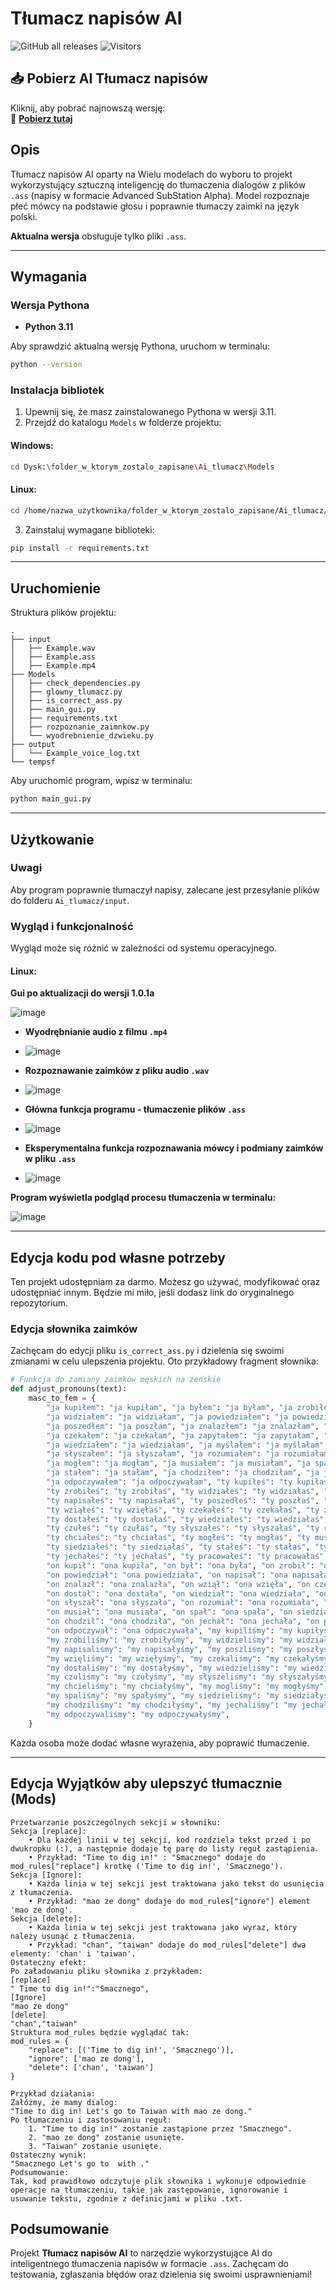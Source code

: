 # Tłumacz napisów AI

![GitHub all releases](https://img.shields.io/github/downloads/MASELKO-95/Tlumacz-napisow-ai/total?style=flat&color=blue)
![Visitors](https://visitor-badge.laobi.icu/badge?page_id=MASELKO-95.Tlumacz-napisow-ai)


## 📥 Pobierz AI Tłumacz napisów

Kliknij, aby pobrać najnowszą wersję:  
🔗 **[Pobierz tutaj](https://github.com/MASELKO-95/Tlumacz-napisow-ai/releases/)**  

## Opis
Tłumacz napisów AI oparty na Wielu modelach do wyboru  to projekt wykorzystujący sztuczną inteligencję do tłumaczenia dialogów z plików `.ass` (napisy w formacie Advanced SubStation Alpha). Model rozpoznaje płeć mówcy na podstawie głosu i poprawnie tłumaczy zaimki na język polski.

**Aktualna wersja** obsługuje tylko pliki `.ass`.

---

## Wymagania

### Wersja Pythona
- **Python 3.11**

Aby sprawdzić aktualną wersję Pythona, uruchom w terminalu:
```sh
python --version
```

### Instalacja bibliotek

1. Upewnij się, że masz zainstalowanego Pythona w wersji 3.11.
2. Przejdź do katalogu `Models` w folderze projektu:

#### Windows:
```sh
cd Dysk:\folder_w_ktorym_zostalo_zapisane\Ai_tlumacz\Models
```

#### Linux:
```sh
cd /home/nazwa_uzytkownika/folder_w_ktorym_zostalo_zapisane/Ai_tlumacz/Models
```

3. Zainstaluj wymagane biblioteki:
```sh
pip install -r requirements.txt
```

---

## Uruchomienie

Struktura plików projektu:
```
.
├── input
│   ├── Example.wav
│   ├── Example.ass
│   ├── Example.mp4
├── Models
│   ├── check_dependencies.py
│   ├── glowny_tlumacz.py
│   ├── is_correct_ass.py
│   ├── main_gui.py
│   ├── requirements.txt
│   ├── rozpoznanie_zaimnkow.py
│   └── wyodrebnienie_dzwieku.py
├── output
│   └── Example_voice_log.txt
└── tempsf
```

Aby uruchomić program, wpisz w terminalu:
```sh
python main_gui.py
```

---

## Użytkowanie

### Uwagi
Aby program poprawnie tłumaczył napisy, zalecane jest przesyłanie plików do folderu `Ai_tlumacz/input`.

### Wygląd i funkcjonalność
Wygląd może się różnić w zależności od systemu operacyjnego.

#### Linux:
**Gui po aktualizacji do wersji 1.0.1a**

![image](https://github.com/user-attachments/assets/420d6361-025b-4641-98d7-1179a9edbc29)

- **Wyodrębnianie audio z filmu `.mp4`**
- 
  ![image](https://github.com/user-attachments/assets/c03c6a58-41eb-4ce2-a743-c53c1088ab7c)

- **Rozpoznawanie zaimków z pliku audio `.wav`**
- 
  ![image](https://github.com/user-attachments/assets/8d3c5820-c8d7-4886-ad7e-a50a311c881b)

- **Główna funkcja programu - tłumaczenie plików `.ass`**
- 
  ![image](https://github.com/user-attachments/assets/1f947924-f36f-40ef-9553-820b2df7abdf)

- **Eksperymentalna funkcja rozpoznawania mówcy i podmiany zaimków w pliku `.ass`**
- 
  ![image](https://github.com/user-attachments/assets/b4bf9c7e-b88f-43a9-b578-e5cce13983b0)

**Program wyświetla podgląd procesu tłumaczenia w terminalu:**

![image](https://github.com/user-attachments/assets/4c743e06-a61d-4648-8768-cccf43ca4584)



---

## Edycja kodu pod własne potrzeby
Ten projekt udostępniam za darmo. Możesz go używać, modyfikować oraz udostępniać innym. Będzie mi miło, jeśli dodasz link do oryginalnego repozytorium.

### Edycja słownika zaimków
Zachęcam do edycji pliku `is_correct_ass.py` i dzielenia się swoimi zmianami w celu ulepszenia projektu. Oto przykładowy fragment słownika:

```python
# Funkcja do zamiany zaimków męskich na żeńskie
def adjust_pronouns(text):
    masc_to_fem = {
        "ja kupiłem": "ja kupiłam", "ja byłem": "ja byłam", "ja zrobiłem": "ja zrobiłam", 
        "ja widziałem": "ja widziałam", "ja powiedziałem": "ja powiedziałam", "ja napisałem": "ja napisałam", 
        "ja poszedłem": "ja poszłam", "ja znalazłem": "ja znalazłam", "ja wziąłem": "ja wzięłam", 
        "ja czekałem": "ja czekałam", "ja zapytałem": "ja zapytałam", "ja dostałem": "ja dostałam", 
        "ja wiedziałem": "ja wiedziałam", "ja myślałem": "ja myślałam", "ja czułem": "ja czułam", 
        "ja słyszałem": "ja słyszałam", "ja rozumiałem": "ja rozumiałam", "ja chciałem": "ja chciałam", 
        "ja mogłem": "ja mogłam", "ja musiałem": "ja musiałam", "ja spałem": "ja spałam", "ja siedziałem": "ja siedziałam", 
        "ja stałem": "ja stałam", "ja chodziłem": "ja chodziłam", "ja jechałem": "ja jechałam", "ja pracowałem": "ja pracowałam", 
        "ja odpoczywałem": "ja odpoczywałam", "ty kupiłeś": "ty kupiłaś", "ty byłeś": "ty byłaś", 
        "ty zrobiłeś": "ty zrobiłaś", "ty widziałeś": "ty widziałaś", "ty powiedziałeś": "ty powiedziałaś", 
        "ty napisałeś": "ty napisałaś", "ty poszedłeś": "ty poszłaś", "ty znalazłeś": "ty znalazłaś", 
        "ty wziąłeś": "ty wzięłaś", "ty czekałeś": "ty czekałaś", "ty zapytałeś": "ty zapytałaś", 
        "ty dostałeś": "ty dostałaś", "ty wiedziałeś": "ty wiedziałaś", "ty myślałeś": "ty myślałaś", 
        "ty czułeś": "ty czułaś", "ty słyszałeś": "ty słyszałaś", "ty rozumiałeś": "ty rozumiałaś", 
        "ty chciałeś": "ty chciałaś", "ty mogłeś": "ty mogłaś", "ty musiałeś": "ty musiałaś", "ty spałeś": "ty spałaś", 
        "ty siedziałeś": "ty siedziałaś", "ty stałeś": "ty stałaś", "ty chodziłeś": "ty chodziłaś", 
        "ty jechałeś": "ty jechałaś", "ty pracowałeś": "ty pracowałaś", "ty odpoczywałeś": "ty odpoczywałaś", 
        "on kupił": "ona kupiła", "on był": "ona była", "on zrobił": "ona zrobiła", "on widział": "ona widziała", 
        "on powiedział": "ona powiedziała", "on napisał": "ona napisała", "on poszedł": "ona poszła", 
        "on znalazł": "ona znalazła", "on wziął": "ona wzięła", "on czekał": "ona czekała", "on zapytał": "ona zapytała", 
        "on dostał": "ona dostała", "on wiedział": "ona wiedziała", "on myślał": "ona myślała", "on czuł": "ona czuła", 
        "on słyszał": "ona słyszała", "on rozumiał": "ona rozumiała", "on chciał": "ona chciała", "on mógł": "ona mogła", 
        "on musiał": "ona musiała", "on spał": "ona spała", "on siedział": "ona siedziała", "on stał": "ona stała", 
        "on chodził": "ona chodziła", "on jechał": "ona jechała", "on pracował": "ona pracowała", 
        "on odpoczywał": "ona odpoczywała", "my kupiliśmy": "my kupiłyśmy", "my byliśmy": "my byłyśmy", 
        "my zrobiliśmy": "my zrobiłyśmy", "my widzieliśmy": "my widziałyśmy", "my powiedzieliśmy": "my powiedziałyśmy", 
        "my napisaliśmy": "my napisałyśmy", "my poszliśmy": "my poszłyśmy", "my znaleźliśmy": "my znalazłyśmy", 
        "my wzięliśmy": "my wzięłyśmy", "my czekaliśmy": "my czekałyśmy", "my zapytaliśmy": "my zapytałyśmy", 
        "my dostaliśmy": "my dostałyśmy", "my wiedzieliśmy": "my wiedziałyśmy", "my myśleliśmy": "my myślałyśmy", 
        "my czuliśmy": "my czułyśmy", "my słyszeliśmy": "my słyszałyśmy", "my rozumieliśmy": "my rozumiałyśmy", 
        "my chcieliśmy": "my chciałyśmy", "my mogliśmy": "my mogłyśmy", "my musieliśmy": "my musiałyśmy", 
        "my spaliśmy": "my spałyśmy", "my siedzieliśmy": "my siedziałyśmy", "my staliśmy": "my stałyśmy", 
        "my chodziliśmy": "my chodziłyśmy", "my jechaliśmy": "my jechałyśmy", "my pracowaliśmy": "my pracowałyśmy", 
        "my odpoczywaliśmy": "my odpoczywałyśmy", 
    }
```

Każda osoba może dodać własne wyrażenia, aby poprawić tłumaczenie.

---
## Edycja Wyjątków aby ulepszyć tłumacznie (Mods)
```
Przetwarzanie poszczególnych sekcji w słowniku:
Sekcja [replace]:
    • Dla każdej linii w tej sekcji, kod rozdziela tekst przed i po dwukropku (:), a następnie dodaje tę parę do listy reguł zastąpienia.
    • Przykład: "Time to dig in!" : "Smacznego" dodaje do mod_rules["replace"] krotkę ('Time to dig in!', 'Smacznego').
Sekcja [Ignore]:
    • Każda linia w tej sekcji jest traktowana jako tekst do usunięcia z tłumaczenia.
    • Przykład: "mao ze dong" dodaje do mod_rules["ignore"] element 'mao ze dong'.
Sekcja [delete]:
    • Każda linia w tej sekcji jest traktowana jako wyraz, który należy usunąć z tłumaczenia.
    • Przykład: "chan", "taiwan" dodaje do mod_rules["delete"] dwa elementy: 'chan' i 'taiwan'.
Ostateczny efekt:
Po załadowaniu pliku słownika z przykładem:
[replace]
" Time to dig in!":"Smacznego",
[Ignore]
"mao ze dong"
[delete]
"chan","taiwan"
Struktura mod_rules będzie wyglądać tak:
mod_rules = {
    "replace": [('Time to dig in!', 'Smacznego')],
    "ignore": ['mao ze dong'],
    "delete": ['chan', 'taiwan']
}

Przykład działania:
Załóżmy, że mamy dialog:
"Time to dig in! Let's go to Taiwan with mao ze dong."
Po tłumaczeniu i zastosowaniu reguł:
    1. "Time to dig in!" zostanie zastąpione przez "Smacznego".
    2. "mao ze dong" zostanie usunięte.
    3. "Taiwan" zostanie usunięte.
Ostateczny wynik:
"Smacznego Let's go to  with ."
Podsumowanie:
Tak, kod prawidłowo odczytuje plik słownika i wykonuje odpowiednie operacje na tłumaczeniu, takie jak zastępowanie, ignorowanie i usuwanie tekstu, zgodnie z definicjami w pliku .txt.
```

## Podsumowanie
Projekt **Tłumacz napisów AI** to narzędzie wykorzystujące AI do inteligentnego tłumaczenia napisów w formacie `.ass`. Zachęcam do testowania, zgłaszania błędów oraz dzielenia się swoimi usprawnieniami!

